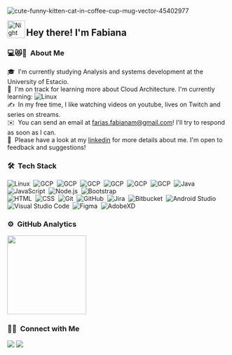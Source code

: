 
![cute-funny-kitten-cat-in-coffee-cup-mug-vector-45402977](https://user-images.githubusercontent.com/47903743/228850424-c3194887-a911-4129-ab92-7b4117e4746b.jpg)


<img alt="Night Coding" src="./assets/Hand%20Wave.gif" width='40' align="left"/><h2>Hey there! I'm Fabiana</h2>

<!-- ## 👋 &nbsp;Hey there! I'm Fabiana -->

### 💻😻🍵 &nbsp;About Me

🎓 &nbsp;I'm currently studying Analysis and systems development at the University of Estacio.\
🌱 &nbsp;I'm on track for learning more about Cloud Architecture. I'm currently learning: ![Linux](https://img.shields.io/badge/-aws-05122A?style=flat&logo=amazon)&nbsp;
\
✍️ &nbsp;In my free time, I like watching videos on youtube, lives on Twitch and series on streams.\
✉️ &nbsp;You can send an email at farias.fabianam@gmail.com! I'll try to respond as soon as I can.\
📄 &nbsp;Please have a look at my [linkedin](https://www.linkedin.com/in/farias-fabianam/) for more details about me. I'm open to feedback and suggestions!


### 🛠 &nbsp;Tech Stack

![Linux](https://img.shields.io/badge/-linux-05122A?style=flat&logo=linux)&nbsp;
![GCP](https://img.shields.io/badge/-googlecloud-05122A?style=flat&logo=googlecloud)&nbsp;
![GCP](https://img.shields.io/badge/-terraform-05122A?style=flat&logo=terraform)&nbsp;
![GCP](https://img.shields.io/badge/-kubernetes-05122A?style=flat&logo=kubernetes)&nbsp;
![GCP](https://img.shields.io/badge/-jenkins-05122A?style=flat&logo=jenkins)&nbsp;
![GCP](https://img.shields.io/badge/-android-05122A?style=flat&logo=android)&nbsp;
![GCP](https://img.shields.io/badge/-kotlin-05122A?style=flat&logo=kotlin)&nbsp;
![Java](https://img.shields.io/badge/-Java-05122A?style=flat&logo=Java&logoColor=FFA518)&nbsp;
![JavaScript](https://img.shields.io/badge/-JavaScript-05122A?style=flat&logo=javascript)&nbsp;
![Node.js](https://img.shields.io/badge/-Node.js-05122A?style=flat&logo=node.js)&nbsp;
![Bootstrap](https://img.shields.io/badge/-Bootstrap-05122A?style=flat&logo=bootstrap&logoColor=563D7C)\
![HTML](https://img.shields.io/badge/-HTML-05122A?style=flat&logo=HTML5)&nbsp;
![CSS](https://img.shields.io/badge/-CSS-05122A?style=flat&logo=CSS3&logoColor=1572B6)&nbsp;
![Git](https://img.shields.io/badge/-Git-05122A?style=flat&logo=git)&nbsp;
![GitHub](https://img.shields.io/badge/-GitHub-05122A?style=flat&logo=github)&nbsp;
![Jira](https://img.shields.io/badge/-jira-05122A?style=flat&logo=jira)&nbsp;
![Bitbucket](https://img.shields.io/badge/-bitbucket-05122A?style=flat&logo=bitbucket)&nbsp;
![Android Studio](https://img.shields.io/badge/-androidstudio-05122A?style=flat&logo=androidstudio)&nbsp;
![Visual Studio Code](https://img.shields.io/badge/-Visual%20Studio%20Code-05122A?style=flat&logo=visual-studio-code&logoColor=007ACC)&nbsp;
![Figma](https://img.shields.io/badge/-figma-05122A?style=flat&logo=figma)&nbsp;
![AdobeXD](https://img.shields.io/badge/-adobexd-05122A?style=flat&logo=adobexd)&nbsp;


### ⚙️ &nbsp;GitHub Analytics

<p align="left">
<a href="https://github.com/AVS1508">
   <img height="180em" src="https://github-readme-stats-eight-theta.vercel.app/api/top-langs/?username=fabianafarias&layout=compact&langs_count=8&theme=algolia"/>
</a>
  </a>
</p>

### 🤝🏻 &nbsp;Connect with Me

<p align="left">
<a href="https://linkedin.com/in/farias-fabianam"><img src="https://img.shields.io/badge/-Fabiana%20Farias%20-0077B5?style=flat&logo=Linkedin&logoColor=white"/></a>
<a href="mailto:farias.fabianam@gmail.com"><img src="https://img.shields.io/badge/-farias.fabianam@gmail.com-D14836?style=flat&logo=Gmail&logoColor=white"/></a>
